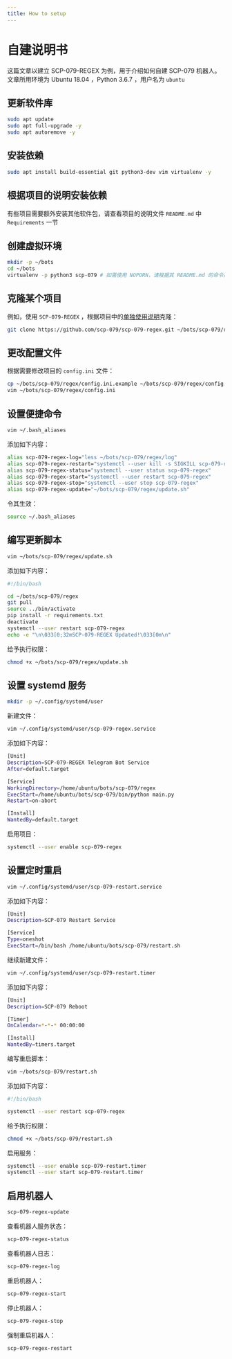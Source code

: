 ```yaml
---
title: How to setup
---
```


<link rel="stylesheet" href="/css/chinese.css">

# 自建说明书

这篇文章以建立 SCP-079-REGEX 为例，用于介绍如何自建 SCP-079 机器人。文章所用环境为 Ubuntu 18.04 ，Python 3.6.7 ，用户名为 `ubuntu`

## 更新软件库

```bash
sudo apt update
sudo apt full-upgrade -y
sudo apt autoremove -y
```

## 安装依赖

```bash
sudo apt install build-essential git python3-dev vim virtualenv -y
```

## 根据项目的说明安装依赖

有些项目需要额外安装其他软件包，请查看项目的说明文件 `README.md` 中 `Requirements` 一节

## 创建虚拟环境

```bash
mkdir -p ~/bots
cd ~/bots
virtualenv -p python3 scp-079 # 如需使用 NOPORN，请根据其 README.md 的命令操作
```

## 克隆某个项目

例如，使用 `SCP-079-REGEX` ，根据项目中的[单独使用说明](/regex/)克隆：

```bash
git clone https://github.com/scp-079/scp-079-regex.git ~/bots/scp-079/regex
```

## 更改配置文件

根据需要修改项目的 `config.ini` 文件：

```bash
cp ~/bots/scp-079/regex/config.ini.example ~/bots/scp-079/regex/config.ini
vim ~/bots/scp-079/regex/config.ini
```

## 设置便捷命令

```bash
vim ~/.bash_aliases
```

添加如下内容：

```bash
alias scp-079-regex-log="less ~/bots/scp-079/regex/log"
alias scp-079-regex-restart="systemctl --user kill -s SIGKILL scp-079-regex"
alias scp-079-regex-status="systemctl --user status scp-079-regex"
alias scp-079-regex-start="systemctl --user restart scp-079-regex"
alias scp-079-regex-stop="systemctl --user stop scp-079-regex"
alias scp-079-regex-update="~/bots/scp-079/regex/update.sh"
```

令其生效：

```bash
source ~/.bash_aliases
```

## 编写更新脚本

```bash
vim ~/bots/scp-079/regex/update.sh
```

添加如下内容：

```bash
#!/bin/bash

cd ~/bots/scp-079/regex
git pull
source ../bin/activate
pip install -r requirements.txt
deactivate
systemctl --user restart scp-079-regex
echo -e "\n\033[0;32mSCP-079-REGEX Updated!\033[0m\n"
```

给予执行权限：

```bash
chmod +x ~/bots/scp-079/regex/update.sh
```

## 设置 systemd 服务

```bash
mkdir -p ~/.config/systemd/user
```

新建文件：

```bash
vim ~/.config/systemd/user/scp-079-regex.service
```

添加如下内容：

```bash
[Unit]
Description=SCP-079-REGEX Telegram Bot Service
After=default.target

[Service]
WorkingDirectory=/home/ubuntu/bots/scp-079/regex
ExecStart=/home/ubuntu/bots/scp-079/bin/python main.py
Restart=on-abort

[Install]
WantedBy=default.target
```

启用项目：

```bash
systemctl --user enable scp-079-regex
```

## 设置定时重启

```bash
vim ~/.config/systemd/user/scp-079-restart.service
```

添加如下内容：

```bash
[Unit]
Description=SCP-079 Restart Service

[Service]
Type=oneshot
ExecStart=/bin/bash /home/ubuntu/bots/scp-079/restart.sh
```

继续新建文件：

```bash
vim ~/.config/systemd/user/scp-079-restart.timer
```

添加如下内容：

```bash
[Unit]
Description=SCP-079 Reboot

[Timer]
OnCalendar=*-*-* 00:00:00

[Install]
WantedBy=timers.target
```

编写重启脚本：

```bash
vim ~/bots/scp-079/restart.sh
```

添加如下内容：

```bash
#!/bin/bash

systemctl --user restart scp-079-regex
```

给予执行权限：

```bash
chmod +x ~/bots/scp-079/restart.sh
```

启用服务：

```bash
systemctl --user enable scp-079-restart.timer
systemctl --user start scp-079-restart.timer
```

## 启用机器人

```bash
scp-079-regex-update
```

查看机器人服务状态：

```bash
scp-079-regex-status
```

查看机器人日志：

```bash
scp-079-regex-log
```

重启机器人：

```bash
scp-079-regex-start
```

停止机器人：

```bash
scp-079-regex-stop
```

强制重启机器人：

```bash
scp-079-regex-restart
```

<audio src="/audio/door/dooropenpage.ogg" autoplay></audio>
